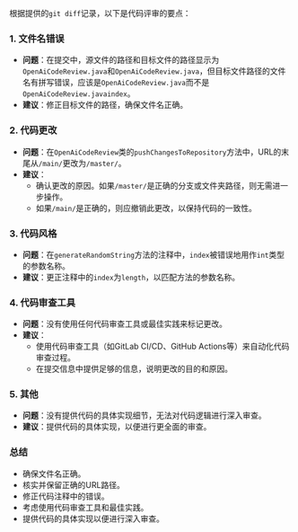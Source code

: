 根据提供的`git diff`记录，以下是代码评审的要点：

### 1. 文件名错误
- **问题**：在提交中，源文件的路径和目标文件的路径显示为`OpenAiCodeReview.java`和`OpenAiCodeReview.java`，但目标文件路径的文件名有拼写错误，应该是`OpenAiCodeReview.java`而不是`OpenAiCodeReview.javaindex`。
- **建议**：修正目标文件的路径，确保文件名正确。

### 2. 代码更改
- **问题**：在`OpenAiCodeReview`类的`pushChangesToRepository`方法中，URL的末尾从`/main/`更改为`/master/`。
- **建议**：
  - 确认更改的原因。如果`/master/`是正确的分支或文件夹路径，则无需进一步操作。
  - 如果`/main/`是正确的，则应撤销此更改，以保持代码的一致性。

### 3. 代码风格
- **问题**：在`generateRandomString`方法的注释中，`index`被错误地用作`int`类型的参数名称。
- **建议**：更正注释中的`index`为`length`，以匹配方法的参数名称。

### 4. 代码审查工具
- **问题**：没有使用任何代码审查工具或最佳实践来标记更改。
- **建议**：
  - 使用代码审查工具（如GitLab CI/CD、GitHub Actions等）来自动化代码审查过程。
  - 在提交信息中提供足够的信息，说明更改的目的和原因。

### 5. 其他
- **问题**：没有提供代码的具体实现细节，无法对代码逻辑进行深入审查。
- **建议**：提供代码的具体实现，以便进行更全面的审查。

### 总结
- 确保文件名正确。
- 核实并保留正确的URL路径。
- 修正代码注释中的错误。
- 考虑使用代码审查工具和最佳实践。
- 提供代码的具体实现以便进行深入审查。